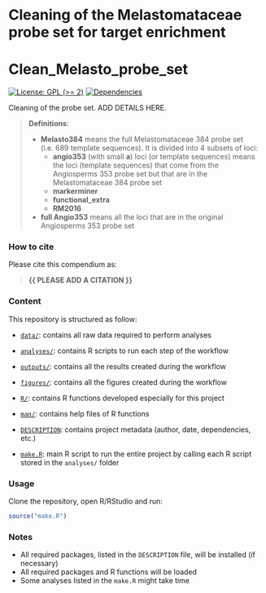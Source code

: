 Cleaning of the Melastomataceae probe set for target enrichment
================

<!-- README.md is generated from README.Rmd. Please edit that file -->

# Clean_Melasto_probe_set

<!-- badges: start -->

[![License: GPL (\>=
2)](https://img.shields.io/badge/License-GPL%20%28%3E%3D%202%29-blue.svg)](https://choosealicense.com/licenses/gpl-2.0/)
[![Dependencies](https://img.shields.io/badge/dependencies-2/94-green?style=flat)](#)
<!-- badges: end -->

Cleaning of the probe set. ADD DETAILS HERE.

> **Definitions**:
>
> -   **Melasto384** means the full Melastomataceae 384 probe set
>     (i.e. 689 template sequences). It is divided into 4 subsets of
>     loci:
>     -   **angio353** (with small **a**) loci (or template sequences)
>         means the loci (template sequences) that come from the
>         Angiosperms 353 probe set but that are in the Melastomataceae
>         384 probe set
>     -   **markerminer**
>     -   **functional_extra**
>     -   **RM2016**
> -   **full Angio353** means all the loci that are in the original
>     Angiosperms 353 probe set

### How to cite

Please cite this compendium as:

> **{{ PLEASE ADD A CITATION }}**

### Content

This repository is structured as follow:

-   [`data/`](https://github.com/LPDagallier/Clean_Melasto_probe_set/tree/master/data):
    contains all raw data required to perform analyses

-   [`analyses/`](https://github.com/LPDagallier/Clean_Melasto_probe_set/tree/master/analyses/):
    contains R scripts to run each step of the workflow

-   [`outputs/`](https://github.com/LPDagallier/Clean_Melasto_probe_set/tree/master/outputs):
    contains all the results created during the workflow

-   [`figures/`](https://github.com/LPDagallier/Clean_Melasto_probe_set/tree/master/figures):
    contains all the figures created during the workflow

-   [`R/`](https://github.com/LPDagallier/Clean_Melasto_probe_set/tree/master/R):
    contains R functions developed especially for this project

-   [`man/`](https://github.com/LPDagallier/Clean_Melasto_probe_set/tree/master/man):
    contains help files of R functions

-   [`DESCRIPTION`](https://github.com/LPDagallier/Clean_Melasto_probe_set/tree/master/DESCRIPTION):
    contains project metadata (author, date, dependencies, etc.)

-   [`make.R`](https://github.com/LPDagallier/Clean_Melasto_probe_set/tree/master/make.R):
    main R script to run the entire project by calling each R script
    stored in the `analyses/` folder

### Usage

Clone the repository, open R/RStudio and run:

``` r
source("make.R")
```

### Notes

-   All required packages, listed in the `DESCRIPTION` file, will be
    installed (if necessary)
-   All required packages and R functions will be loaded
-   Some analyses listed in the `make.R` might take time
